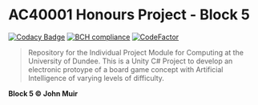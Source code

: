 # AC40001 Honours Project - Block 5
[![Codacy Badge](https://api.codacy.com/project/badge/Grade/1fd1e2f36e7742919ea6837c8d107104)](https://app.codacy.com/app/sean.stewart1310/AC40001-Honours-Project?utm_source=github.com&utm_medium=referral&utm_content=seanst13/AC40001-Honours-Project&utm_campaign=badger)
[![BCH compliance](https://bettercodehub.com/edge/badge/seanst13/AC40001-Honours-Project?branch=master)](https://bettercodehub.com/)
[![CodeFactor](https://www.codefactor.io/repository/github/seanst13/ac40001-honours-project/badge)](https://www.codefactor.io/repository/github/seanst13/ac40001-honours-project)

> Repository for the Individual Project Module for Computing at the University of Dundee. This is a Unity C# Project to develop an electronic protoype of a board game concept with Artificial Intelligence of varying levels of difficulty.  

**Block 5 © John Muir**
